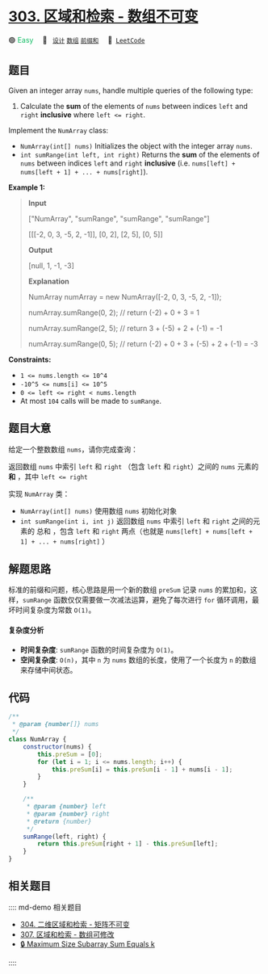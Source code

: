 # [303. 区域和检索 - 数组不可变](https://leetcode.com/problems/range-sum-query-immutable)

🟢 <font color=#15bd66>Easy</font>&emsp; 🔖&ensp; [`设计`](/leetcode/outline/tag/design.md) [`数组`](/leetcode/outline/tag/array.md) [`前缀和`](/leetcode/outline/tag/prefix-sum.md)&emsp; 🔗&ensp;[`LeetCode`](https://leetcode.com/problems/range-sum-query-immutable/)

## 题目

Given an integer array `nums`, handle multiple queries of the following type:

1. Calculate the **sum** of the elements of `nums` between indices `left` and `right` **inclusive** where `left <= right`.

Implement the `NumArray` class:

- `NumArray(int[] nums)` Initializes the object with the integer array `nums`.
- `int sumRange(int left, int right)` Returns the **sum** of the elements of `nums` between indices `left` and `right` **inclusive** (i.e. `nums[left] + nums[left + 1] + ... + nums[right]`).

**Example 1:**

> **Input**
>
> ["NumArray", "sumRange", "sumRange", "sumRange"]
>
> [[[-2, 0, 3, -5, 2, -1]], [0, 2], [2, 5], [0, 5]]
>
> **Output**
>
> [null, 1, -1, -3]
>
> **Explanation**
>
> NumArray numArray = new NumArray([-2, 0, 3, -5, 2, -1]);
>
> numArray.sumRange(0, 2); // return (-2) + 0 + 3 = 1
>
> numArray.sumRange(2, 5); // return 3 + (-5) + 2 + (-1) = -1
>
> numArray.sumRange(0, 5); // return (-2) + 0 + 3 + (-5) + 2 + (-1) = -3

**Constraints:**

- `1 <= nums.length <= 10^4`
- `-10^5 <= nums[i] <= 10^5`
- `0 <= left <= right < nums.length`
- At most `104` calls will be made to `sumRange`.

## 题目大意

给定一个整数数组 `nums`，请你完成查询：

返回数组 `nums` 中索引 `left` 和 `right` （包含 `left` 和 `right`）之间的 `nums` 元素的 **和** ，其中 `left <= right`

实现 `NumArray` 类：

- `NumArray(int[] nums)` 使用数组 `nums` 初始化对象
- `int sumRange(int i, int j)` 返回数组 `nums` 中索引 `left` 和 `right` 之间的元素的 总和 ，包含 `left` 和 `right` 两点（也就是 `nums[left] + nums[left + 1] + ... + nums[right]` ）

## 解题思路

标准的前缀和问题，核心思路是用一个新的数组 `preSum` 记录 `nums` 的累加和，这样，`sumRange` 函数仅仅需要做一次减法运算，避免了每次进行 `for` 循环调用，最坏时间复杂度为常数 `O(1)`。

#### 复杂度分析

- **时间复杂度**: `sumRange` 函数的时间复杂度为 `O(1)`。
- **空间复杂度**: `O(n)`，其中 `n` 为 `nums` 数组的长度，使用了一个长度为 `n` 的数组来存储中间状态。

## 代码

```javascript
/**
 * @param {number[]} nums
 */
class NumArray {
	constructor(nums) {
		this.preSum = [0];
		for (let i = 1; i <= nums.length; i++) {
			this.preSum[i] = this.preSum[i - 1] + nums[i - 1];
		}
	}

	/**
	 * @param {number} left
	 * @param {number} right
	 * @return {number}
	 */
	sumRange(left, right) {
		return this.preSum[right + 1] - this.preSum[left];
	}
}
```

## 相关题目

:::: md-demo 相关题目

- [304. 二维区域和检索 - 矩阵不可变](https://leetcode.com/problems/range-sum-query-2d-immutable)
- [307. 区域和检索 - 数组可修改](./0307.md)
- [🔒 Maximum Size Subarray Sum Equals k](https://leetcode.com/problems/maximum-size-subarray-sum-equals-k)

::::
